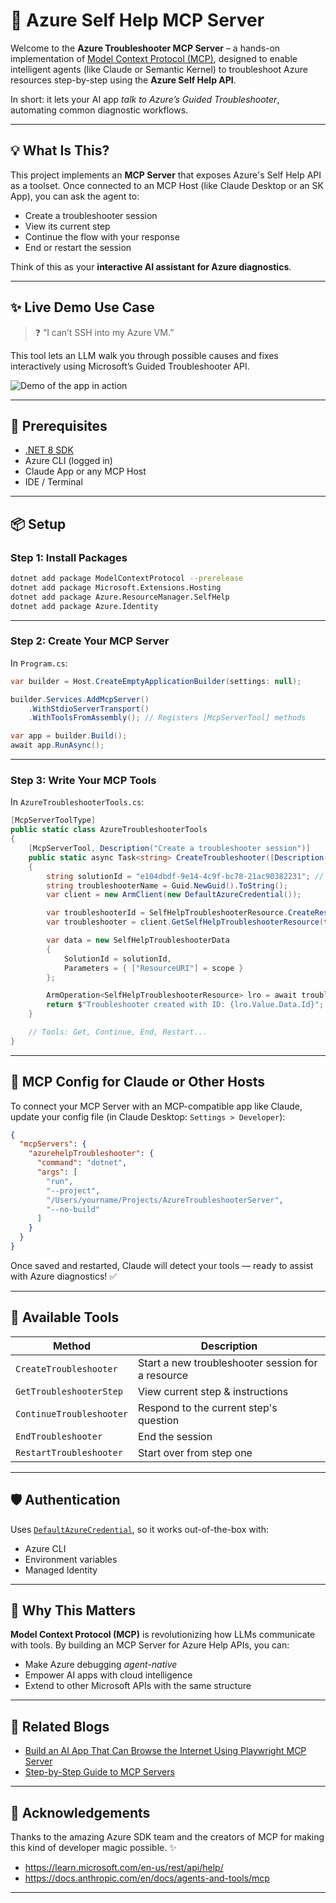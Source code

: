 
# 🧠 Azure Self Help MCP Server

Welcome to the **Azure Troubleshooter MCP Server** – a hands-on implementation of [Model Context Protocol (MCP)](https://modelcontextprotocol.org), designed to enable intelligent agents (like Claude or Semantic Kernel) to troubleshoot Azure resources step-by-step using the **Azure Self Help API**.

In short: it lets your AI app *talk to Azure’s Guided Troubleshooter*, automating common diagnostic workflows.  

---

## 💡 What Is This?

This project implements an **MCP Server** that exposes Azure's Self Help API as a toolset. Once connected to an MCP Host (like Claude Desktop or an SK App), you can ask the agent to:

- Create a troubleshooter session
- View its current step
- Continue the flow with your response
- End or restart the session

Think of this as your **interactive AI assistant for Azure diagnostics**.

---

## ✨ Live Demo Use Case

> ❓ “I can’t SSH into my Azure VM.”

This tool lets an LLM walk you through possible causes and fixes interactively using Microsoft’s Guided Troubleshooter API.

![Demo of the app in action](assets/demo.gif)

---

## 🧰 Prerequisites

- [.NET 8 SDK](https://dotnet.microsoft.com/download)
- Azure CLI (logged in)
- Claude App or any MCP Host
- IDE / Terminal

---

## 📦 Setup

### Step 1: Install Packages

```bash
dotnet add package ModelContextProtocol --prerelease
dotnet add package Microsoft.Extensions.Hosting
dotnet add package Azure.ResourceManager.SelfHelp
dotnet add package Azure.Identity
```

---

### Step 2: Create Your MCP Server

In `Program.cs`:

```csharp
var builder = Host.CreateEmptyApplicationBuilder(settings: null);

builder.Services.AddMcpServer()
    .WithStdioServerTransport()
    .WithToolsFromAssembly(); // Registers [McpServerTool] methods

var app = builder.Build();
await app.RunAsync();
```

---

### Step 3: Write Your MCP Tools

In `AzureTroubleshooterTools.cs`:

```csharp
[McpServerToolType]
public static class AzureTroubleshooterTools
{
    [McpServerTool, Description("Create a troubleshooter session")]
    public static async Task<string> CreateTroubleshooter([Description("Resource Uri of the azure resource")]string scope)
    {
        string solutionId = "e104dbdf-9e14-4c9f-bc78-21ac90382231"; // this is solutionId for vm ssh issue. This id can be found using Discovery API of Azure Help, which will also be part of this MCP Server
        string troubleshooterName = Guid.NewGuid().ToString();
        var client = new ArmClient(new DefaultAzureCredential());

        var troubleshooterId = SelfHelpTroubleshooterResource.CreateResourceIdentifier(scope, troubleshooterName);
        var troubleshooter = client.GetSelfHelpTroubleshooterResource(troubleshooterId);

        var data = new SelfHelpTroubleshooterData
        {
            SolutionId = solutionId,
            Parameters = { ["ResourceURI"] = scope }
        };

        ArmOperation<SelfHelpTroubleshooterResource> lro = await troubleshooter.UpdateAsync(WaitUntil.Completed, data);
        return $"Troubleshooter created with ID: {lro.Value.Data.Id}";
    }

    // Tools: Get, Continue, End, Restart...
}
```

---

## 🤖 MCP Config for Claude or Other Hosts

To connect your MCP Server with an MCP-compatible app like Claude, update your config file (in Claude Desktop: `Settings > Developer`):

```json
{
  "mcpServers": {
    "azurehelpTroubleshooter": {
      "command": "dotnet",
      "args": [
        "run",
        "--project",
        "/Users/yourname/Projects/AzureTroubleshooterServer",
        "--no-build"
      ]
    }
  }
}
```

Once saved and restarted, Claude will detect your tools — ready to assist with Azure diagnostics! ✅

---

## 🧪 Available Tools

| Method                   | Description                                       |
|--------------------------|---------------------------------------------------|
| `CreateTroubleshooter`   | Start a new troubleshooter session for a resource |
| `GetTroubleshooterStep`  | View current step & instructions                  |
| `ContinueTroubleshooter` | Respond to the current step's question            |
| `EndTroubleshooter`      | End the session                                   |
| `RestartTroubleshooter`  | Start over from step one                          |

---

## 🛡 Authentication

Uses [`DefaultAzureCredential`](https://learn.microsoft.com/en-us/dotnet/api/azure.identity.defaultazurecredential), so it works out-of-the-box with:

- Azure CLI
- Environment variables
- Managed Identity

---

## 🧠 Why This Matters

**Model Context Protocol (MCP)** is revolutionizing how LLMs communicate with tools. By building an MCP Server for Azure Help APIs, you can:

- Make Azure debugging *agent-native*
- Empower AI apps with cloud intelligence
- Extend to other Microsoft APIs with the same structure

---

## 📎 Related Blogs

- [Build an AI App That Can Browse the Internet Using Playwright MCP Server](https://ai.gopubby.com)
- [Step-by-Step Guide to MCP Servers](https://ai.gopubby.com)

---

## 🙌 Acknowledgements

Thanks to the amazing Azure SDK team and the creators of MCP for making this kind of developer magic possible. ✨
- https://learn.microsoft.com/en-us/rest/api/help/
- https://docs.anthropic.com/en/docs/agents-and-tools/mcp

---
